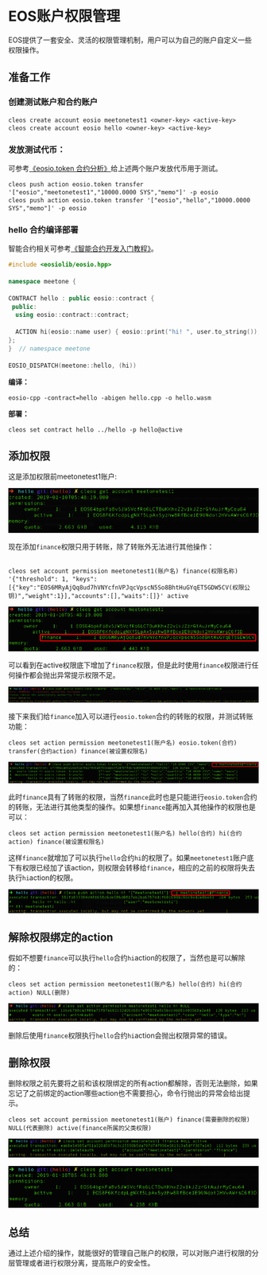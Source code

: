 # EOS账户权限管理

EOS提供了一套安全、灵活的权限管理机制，用户可以为自己的账户自定义一些权限操作。

## 准备工作

### 创建测试账户和合约账户

```
cleos create account eosio meetonetest1 <owner-key> <active-key> 
cleos create account eosio hello <owner-key> <active-key>
```
### 发放测试代币：

可参考[《eosio.token 合约分析》](eosio-smart-contract-eosio.token.md)给上述两个账户发放代币用于测试。
```
cleos push action eosio.token transfer '["eosio","meetonetest1","10000.0000 SYS","memo"]' -p eosio
cleos push action eosio.token transfer '["eosio","hello","10000.0000 SYS","memo"]' -p eosio
``` 

### hello 合约编译部署

智能合约相关可参考[《智能合约开发入门教程》](eosio-smart-contract-how-to-program.md)。
```c++
#include <eosiolib/eosio.hpp>

namespace meetone {

CONTRACT hello : public eosio::contract {
 public:
  using eosio::contract::contract;

  ACTION hi(eosio::name user) { eosio::print("hi! ", user.to_string()); }
};
}  // namespace meetone

EOSIO_DISPATCH(meetone::hello, (hi))
```
**编译：**
```
eosio-cpp -contract=hello -abigen hello.cpp -o hello.wasm
```
**部署：**
```
cleos set contract hello ../hello -p hello@active
```

## 添加权限

这是添加权限前meetonetest1账户:

![image](../smart-contract/eosio-account-meetonetest1-permission.png)

现在添加`finance`权限只用于转账，除了转账外无法进行其他操作：
```

cleos set account permission meetonetest1(账户名) finance(权限名称) '{"threshold": 1, "keys":[{"key":"EOS6MRyAjQq8ud7hVNYcfnVPJqcVpscN5So8BhtHuGYqET5GDW5CV(权限公钥)","weight":1}],"accounts":[],"waits":[]}' active
```

![image](../smart-contract/eosio-account-meetonetest1-finance.png)

可以看到在active权限底下增加了`finance`权限，但是此时使用`finance`权限进行任何操作都会抛出异常提示权限不足。

![image](../smart-contract/eosio-account-permission-no-set-action.png)

接下来我们给`finance`加入可以进行`eosio.token`合约的转账的权限，并测试转账功能：
```
cleos set action permission meetonetest1(账户名) eosio.token(合约) transfer(合约action) finance(被设置权限名)
```
![image](../smart-contract/eosio-account-permission-finance-transfer.png)

此时`finance`具有了转账的权限，当然`finance`此时也是只能进行`eosio.token`合约的转账，无法进行其他类型的操作。如果想`finance`能再加入其他操作的权限也是可以：
```
cleos set action permission meetonetest1(账户名) hello(合约) hi(合约action) finance(被设置权限名)
```
这样`finance`就增加了可以执行`hello`合约`hi`的权限了。如果`meetonetest1`账户底下有权限已经加了该action，则权限会转移给`finance`，相应的之前的权限将失去执行`hi`action的权限。

![image](../smart-contract/eosio-account-permission-meetonetest1-finance-hi.png)

## 解除权限绑定的action

假如不想要`finance`可以执行`hello`合约`hi`action的权限了，当然也是可以解除的：
```
cleos set action permission meetonetest1(账户名) hello(合约) hi(合约action) NULL(删除)
```

![image](../smart-contract/eosio-account-permission-meetonetest1-finance-hi-delete.png)

删除后使用`finance`权限执行`hello`合约`hi`action会抛出权限异常的错误。

## 删除权限

删除权限之前先要将之前和该权限绑定的所有action都解除，否则无法删除，如果忘记了之前绑定的action哪些action也不需要担心，命令行抛出的异常会给出提示。

```
cleos set account permission meetonetest1(账户) finance(需要删除的权限) NULL(代表删除) active(finance所属的父类权限)
```

![image](../smart-contract/eosio-account-permission-meetonetest1-finance-delete.png)

![image](../smart-contract/eosio-account-permission-meetonetest1-no-finance.png)

## 总结

通过上述介绍的操作，就能很好的管理自己账户的权限，可以对账户进行权限的分层管理或者进行权限分离，提高账户的安全性。